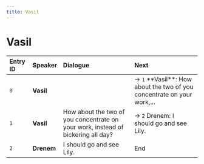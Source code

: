 ```yaml
---
title: Vasil
---
```


# Vasil


| Entry ID | Speaker | Dialogue | Next |
| :------- | :------ | :------- | :------------ |
| `0` | **Vasil** |  | → `1` \*\*Vasil\*\*: How about the two of you concentrate on your work,\.\.\. |
| `1` | **Vasil** | How about the two of you concentrate on your work, instead of bickering all day? | → `2` Drenem: I should go and see Lily\. |
| `2` | **Drenem** | I should go and see Lily\. | End |
